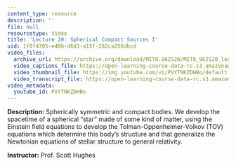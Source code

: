 ```yaml
---
content_type: resource
description: ''
file: null
resourcetype: Video
title: 'Lecture 20: Spherical Compact Sources I'
uid: 1f8f4705-e486-d6d3-a15f-282ca256dbcd
video_files:
  archive_url: https://archive.org/download/MIT8.962S20/MIT8_962S20_lec20_300k.mp4
  video_captions_file: https://open-learning-course-data-rc.s3.amazonaws.com/8-962-general-relativity-spring-2020/b4ab5d5111945b0aa836729cbcf40d01_PVYTNKZDHBo.vtt
  video_thumbnail_file: https://img.youtube.com/vi/PVYTNKZDHBo/default.jpg
  video_transcript_file: https://open-learning-course-data-rc.s3.amazonaws.com/8-962-general-relativity-spring-2020/96fab1aa22da86fbde1c5abc5b6b8c7e_PVYTNKZDHBo.pdf
video_metadata:
  youtube_id: PVYTNKZDHBo
---
```


**Description:** Spherically symmetric and compact bodies. We develop the spacetime of a spherical “star” made of some kind of matter, using the Einstein field equations to develop the Tolman-Oppenheimer-Volkov (TOV) equations which determine this body’s structure and that generalize the Newtonian equations of stellar structure to general relativity.

**Instructor:** Prof. Scott Hughes